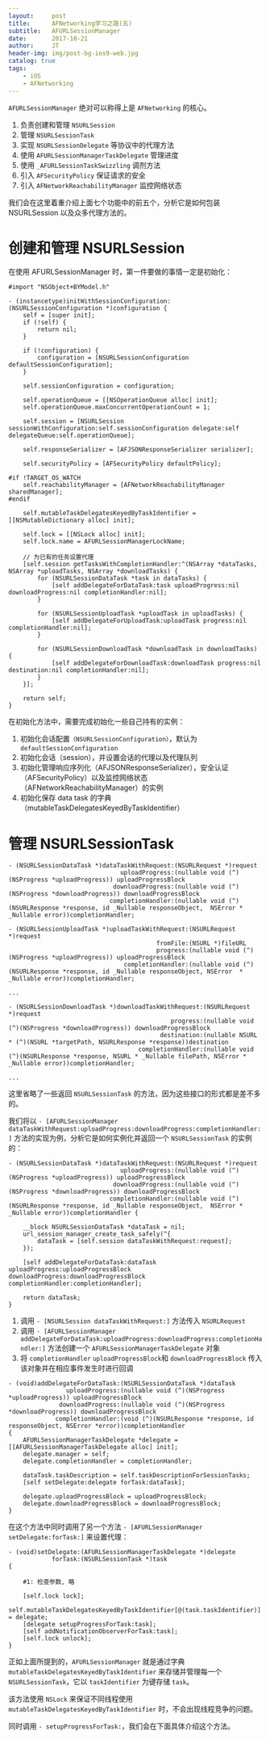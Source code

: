 ```yaml
---
layout:     post
title:      AFNetworking学习之路(五)
subtitle:   AFURLSessionManager
date:       2017-10-21
author:     JT
header-img: img/post-bg-ios9-web.jpg
catalog: true
tags:
    - iOS
    - AFNetworking
---
```


`AFURLSessionManager` 绝对可以称得上是 `AFNetworking` 的核心。

1. 负责创建和管理 `NSURLSession`
2. 管理 `NSURLSessionTask`
3. 实现 `NSURLSessionDelegate` 等协议中的代理方法
4. 使用 `AFURLSessionManagerTaskDelegate` 管理进度
5. 使用 `_AFURLSessionTaskSwizzling` 调剂方法
6. 引入 `AFSecurityPolicy` 保证请求的安全
7. 引入 `AFNetworkReachabilityManager` 监控网络状态


我们会在这里着重介绍上面七个功能中的前五个，分析它是如何包装 NSURLSession 以及众多代理方法的。

# 创建和管理 NSURLSession

在使用 AFURLSessionManager 时，第一件要做的事情一定是初始化：

```
#import "NSObject+BYModel.h"

- (instancetype)initWithSessionConfiguration:(NSURLSessionConfiguration *)configuration {
    self = [super init];
    if (!self) {
        return nil;
    }

    if (!configuration) {
        configuration = [NSURLSessionConfiguration defaultSessionConfiguration];
    }

    self.sessionConfiguration = configuration;

    self.operationQueue = [[NSOperationQueue alloc] init];
    self.operationQueue.maxConcurrentOperationCount = 1;

    self.session = [NSURLSession sessionWithConfiguration:self.sessionConfiguration delegate:self delegateQueue:self.operationQueue];

    self.responseSerializer = [AFJSONResponseSerializer serializer];

    self.securityPolicy = [AFSecurityPolicy defaultPolicy];

#if !TARGET_OS_WATCH
    self.reachabilityManager = [AFNetworkReachabilityManager sharedManager];
#endif

    self.mutableTaskDelegatesKeyedByTaskIdentifier = [[NSMutableDictionary alloc] init];

    self.lock = [[NSLock alloc] init];
    self.lock.name = AFURLSessionManagerLockName;

    // 为已有的任务设置代理
    [self.session getTasksWithCompletionHandler:^(NSArray *dataTasks, NSArray *uploadTasks, NSArray *downloadTasks) {
        for (NSURLSessionDataTask *task in dataTasks) {
            [self addDelegateForDataTask:task uploadProgress:nil downloadProgress:nil completionHandler:nil];
        }

        for (NSURLSessionUploadTask *uploadTask in uploadTasks) {
            [self addDelegateForUploadTask:uploadTask progress:nil completionHandler:nil];
        }

        for (NSURLSessionDownloadTask *downloadTask in downloadTasks) {
            [self addDelegateForDownloadTask:downloadTask progress:nil destination:nil completionHandler:nil];
        }
    }];

    return self;
}
```

在初始化方法中，需要完成初始化一些自己持有的实例：

1. 初始化会话配置`（NSURLSessionConfiguration）`，默认为 `defaultSessionConfiguration`
2. 初始化会话（session），并设置会话的代理以及代理队列
3. 初始化管理响应序列化（AFJSONResponseSerializer），安全认证（AFSecurityPolicy）以及监控网络状态（AFNetworkReachabilityManager）的实例
4. 初始化保存 data task 的字典（mutableTaskDelegatesKeyedByTaskIdentifier）

# 管理 NSURLSessionTask

```
- (NSURLSessionDataTask *)dataTaskWithRequest:(NSURLRequest *)request
                               uploadProgress:(nullable void (^)(NSProgress *uploadProgress)) uploadProgressBlock
                             downloadProgress:(nullable void (^)(NSProgress *downloadProgress)) downloadProgressBlock
                            completionHandler:(nullable void (^)(NSURLResponse *response, id _Nullable responseObject,  NSError * _Nullable error))completionHandler;

- (NSURLSessionUploadTask *)uploadTaskWithRequest:(NSURLRequest *)request
                                         fromFile:(NSURL *)fileURL
                                         progress:(nullable void (^)(NSProgress *uploadProgress)) uploadProgressBlock
                                completionHandler:(nullable void (^)(NSURLResponse *response, id _Nullable responseObject, NSError  * _Nullable error))completionHandler;

...

- (NSURLSessionDownloadTask *)downloadTaskWithRequest:(NSURLRequest *)request
                                             progress:(nullable void (^)(NSProgress *downloadProgress)) downloadProgressBlock
                                          destination:(nullable NSURL * (^)(NSURL *targetPath, NSURLResponse *response))destination
                                    completionHandler:(nullable void (^)(NSURLResponse *response, NSURL * _Nullable filePath, NSError * _Nullable error))completionHandler;

...
```

这里省略了一些返回 `NSURLSessionTask` 的方法，因为这些接口的形式都是差不多的。

我们将以 `- [AFURLSessionManager dataTaskWithRequest:uploadProgress:downloadProgress:completionHandler:]` 方法的实现为例，分析它是如何实例化并返回一个 `NSURLSessionTask` 的实例的：

```
- (NSURLSessionDataTask *)dataTaskWithRequest:(NSURLRequest *)request
                               uploadProgress:(nullable void (^)(NSProgress *uploadProgress)) uploadProgressBlock
                             downloadProgress:(nullable void (^)(NSProgress *downloadProgress)) downloadProgressBlock
                            completionHandler:(nullable void (^)(NSURLResponse *response, id _Nullable responseObject,  NSError * _Nullable error))completionHandler {

    __block NSURLSessionDataTask *dataTask = nil;
    url_session_manager_create_task_safely(^{
        dataTask = [self.session dataTaskWithRequest:request];
    });

    [self addDelegateForDataTask:dataTask uploadProgress:uploadProgressBlock downloadProgress:downloadProgressBlock completionHandler:completionHandler];

    return dataTask;
}
```

1. 调用 `- [NSURLSession dataTaskWithRequest:]` 方法传入 `NSURLRequest`
2. 调用 `- [AFURLSessionManager addDelegateForDataTask:uploadProgress:downloadProgress:completionHandler:]` 方法创建一个 `AFURLSessionManagerTaskDelegate` 对象
3. 将 `completionHandler` `uploadProgressBlock`和 `downloadProgressBlock` 传入该对象并在相应事件发生时进行回调

```
- (void)addDelegateForDataTask:(NSURLSessionDataTask *)dataTask
                uploadProgress:(nullable void (^)(NSProgress *uploadProgress)) uploadProgressBlock
              downloadProgress:(nullable void (^)(NSProgress *downloadProgress)) downloadProgressBlock
             completionHandler:(void (^)(NSURLResponse *response, id responseObject, NSError *error))completionHandler
{
    AFURLSessionManagerTaskDelegate *delegate = [[AFURLSessionManagerTaskDelegate alloc] init];
    delegate.manager = self;
    delegate.completionHandler = completionHandler;

    dataTask.taskDescription = self.taskDescriptionForSessionTasks;
    [self setDelegate:delegate forTask:dataTask];

    delegate.uploadProgressBlock = uploadProgressBlock;
    delegate.downloadProgressBlock = downloadProgressBlock;
}
```

在这个方法中同时调用了另一个方法 `- [AFURLSessionManager setDelegate:forTask:]` 来设置代理：

```
- (void)setDelegate:(AFURLSessionManagerTaskDelegate *)delegate
            forTask:(NSURLSessionTask *)task
{

	#1: 检查参数, 略

    [self.lock lock];
    self.mutableTaskDelegatesKeyedByTaskIdentifier[@(task.taskIdentifier)] = delegate;
    [delegate setupProgressForTask:task];
    [self addNotificationObserverForTask:task];
    [self.lock unlock];
}
```

正如上面所提到的，`AFURLSessionManager` 就是通过字典 `mutableTaskDelegatesKeyedByTaskIdentifier` 来存储并管理每一个 `NSURLSessionTask`，它以 `taskIdentifier` 为键存储 `task`。

该方法使用 `NSLock` 来保证不同线程使用 `mutableTaskDelegatesKeyedByTaskIdentifier` 时，不会出现线程竞争的问题。

同时调用 `- setupProgressForTask:`，我们会在下面具体介绍这个方法。

